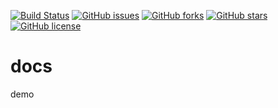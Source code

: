 [![Build Status](https://travis-ci.org/Hewie8023/docs.svg?branch=master)](https://travis-ci.org/Hewie8023/docs)
[![GitHub issues](https://img.shields.io/github/issues/Hewie8023/docs)](https://github.com/Hewie8023/docs/issues)
[![GitHub forks](https://img.shields.io/github/forks/Hewie8023/docs)](https://github.com/Hewie8023/docs/network)
[![GitHub stars](https://img.shields.io/github/stars/Hewie8023/docs)](https://github.com/Hewie8023/docs/stargazers)
[![GitHub license](https://img.shields.io/github/license/Hewie8023/docs)](https://github.com/Hewie8023/docs/blob/master/LICENSE)


# docs


demo
